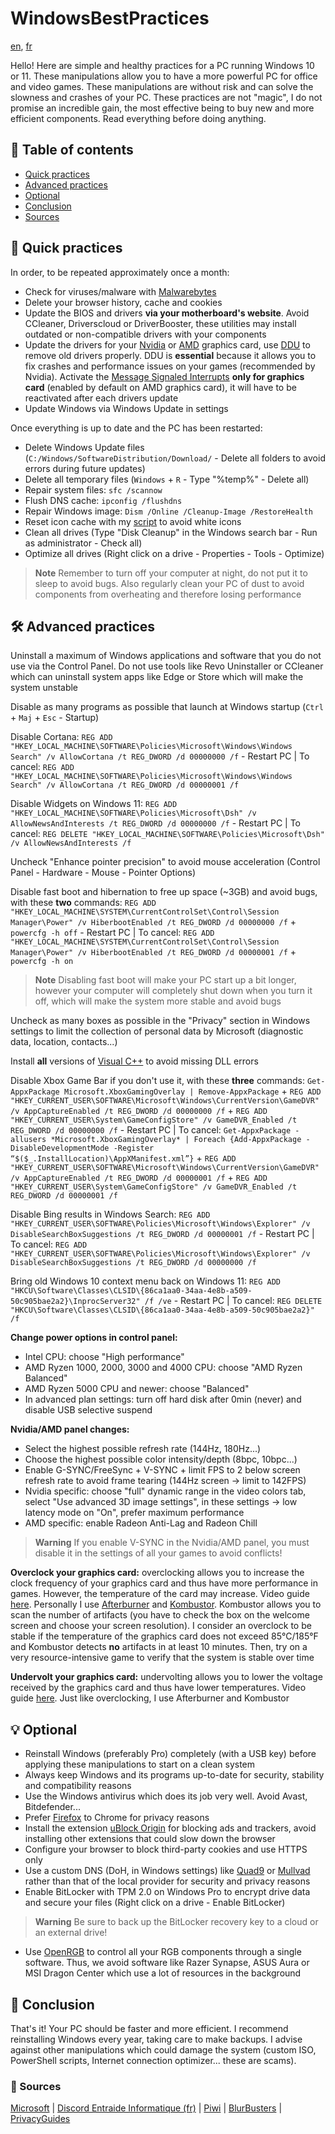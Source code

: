 # WindowsBestPractices

[en](/README.md), [fr](/README-FR.md)

Hello! Here are simple and healthy practices for a PC running Windows 10 or 11. These manipulations allow you to have a more powerful PC for office and video games. These manipulations are without risk and can solve the slowness and crashes of your PC. These practices are not "magic", I do not promise an incredible gain, the most effective being to buy new and more efficient components. Read everything before doing anything.

## 📖 Table of contents
- [Quick practices](#🧹-quick-practices)
- [Advanced practices](#🛠️-advanced-practices)
- [Optional](#💡-optional)
- [Conclusion](#🎉-conclusion)
- [Sources](#🔗-sources)

## 🧹 Quick practices
In order, to be repeated approximately once a month:
* Check for viruses/malware with [Malwarebytes](https://malwarebytes.com/)
* Delete your browser history, cache and cookies
* Update the BIOS and drivers **via your motherboard's website**. Avoid CCleaner, Driverscloud or DriverBooster, these utilities may install outdated or non-compatible drivers with your components
* Update the drivers for your [Nvidia](https://www.nvidia.com/Download/index.aspx?lang=en-us) or [AMD](https://www.amd.com/en/support) graphics card, use [DDU](https://www.guru3d.com/files-details/display-driver-uninstaller-download.html) to remove old drivers properly. DDU is **essential** because it allows you to fix crashes and performance issues on your games (recommended by Nvidia). Activate the [Message Signaled Interrupts](https://www.mediafire.com/file/ewpy1p0rr132thk/MSI_util_v3.zip) **only for graphics card** (enabled by default on AMD graphics card), it will have to be reactivated after each drivers update
* Update Windows via Windows Update in settings

Once everything is up to date and the PC has been restarted:
* Delete Windows Update files (`C:/Windows/SoftwareDistribution/Download/` - Delete all folders to avoid errors during future updates)
* Delete all temporary files (`Windows` + `R` - Type "%temp%" - Delete all)
* Repair system files: `sfc /scannow`
* Flush DNS cache: `ipconfig /flushdns`
* Repair Windows image: `Dism /Online /Cleanup-Image /RestoreHealth`
* Reset icon cache with my [script](https://github.com/PouletEnSlip/ResetIconCache) to avoid white icons
* Clean all drives (Type "Disk Cleanup" in the Windows search bar - Run as administrator - Check all)
* Optimize all drives (Right click on a drive - Properties - Tools - Optimize)

> **Note** Remember to turn off your computer at night, do not put it to sleep to avoid bugs. Also regularly clean your PC of dust to avoid components from overheating and therefore losing performance

## 🛠️ Advanced practices
Uninstall a maximum of Windows applications and software that you do not use via the Control Panel. Do not use tools like Revo Uninstaller or CCleaner which can uninstall system apps like Edge or Store which will make the system unstable

Disable as many programs as possible that launch at Windows startup (`Ctrl` + `Maj` + `Esc` - Startup)

Disable Cortana: `REG ADD "HKEY_LOCAL_MACHINE\SOFTWARE\Policies\Microsoft\Windows\Windows Search" /v AllowCortana /t REG_DWORD /d 00000000 /f` - Restart PC | To cancel: `REG ADD "HKEY_LOCAL_MACHINE\SOFTWARE\Policies\Microsoft\Windows\Windows Search" /v AllowCortana /t REG_DWORD /d 00000001 /f`

Disable Widgets on Windows 11: `REG ADD "HKEY_LOCAL_MACHINE\SOFTWARE\Policies\Microsoft\Dsh" /v AllowNewsAndInterests /t REG_DWORD /d 00000000 /f` - Restart PC | To cancel: `REG DELETE "HKEY_LOCAL_MACHINE\SOFTWARE\Policies\Microsoft\Dsh" /v AllowNewsAndInterests /f`

Uncheck "Enhance pointer precision" to avoid mouse acceleration (Control Panel - Hardware - Mouse - Pointer Options)

Disable fast boot and hibernation to free up space (~3GB) and avoid bugs, with these **two** commands: `REG ADD "HKEY_LOCAL_MACHINE\SYSTEM\CurrentControlSet\Control\Session Manager\Power" /v HiberbootEnabled /t REG_DWORD /d 00000000 /f` + `powercfg -h off` - Restart PC | To cancel: `REG ADD "HKEY_LOCAL_MACHINE\SYSTEM\CurrentControlSet\Control\Session Manager\Power" /v HiberbootEnabled /t REG_DWORD /d 00000001 /f` + `powercfg -h on`
> **Note** Disabling fast boot will make your PC start up a bit longer, however your computer will completely shut down when you turn it off, which will make the system more stable and avoid bugs

Uncheck as many boxes as possible in the "Privacy" section in Windows settings to limit the collection of personal data by Microsoft (diagnostic data, location, contacts...)

Install **all** versions of [Visual C++](https://www.techpowerup.com/download/visual-c-redistributable-runtime-package-all-in-one/) to avoid missing DLL errors

Disable Xbox Game Bar if you don't use it, with these **three** commands: `Get-AppxPackage Microsoft.XboxGamingOverlay | Remove-AppxPackage` + `REG ADD "HKEY_CURRENT_USER\SOFTWARE\Microsoft\Windows\CurrentVersion\GameDVR" /v AppCaptureEnabled /t REG_DWORD /d 00000000 /f` + `REG ADD "HKEY_CURRENT_USER\System\GameConfigStore" /v GameDVR_Enabled /t REG_DWORD /d 00000000 /f` - Restart PC | To cancel: `Get-AppxPackage -allusers *Microsoft.XboxGamingOverlay* | Foreach {Add-AppxPackage -DisableDevelopmentMode -Register “$($_.InstallLocation)\AppXManifest.xml”}` + `REG ADD "HKEY_CURRENT_USER\SOFTWARE\Microsoft\Windows\CurrentVersion\GameDVR" /v AppCaptureEnabled /t REG_DWORD /d 00000001 /f` + `REG ADD "HKEY_CURRENT_USER\System\GameConfigStore" /v GameDVR_Enabled /t REG_DWORD /d 00000001 /f`

Disable Bing results in Windows Search: `REG ADD "HKEY_CURRENT_USER\SOFTWARE\Policies\Microsoft\Windows\Explorer" /v DisableSearchBoxSuggestions /t REG_DWORD /d 00000001 /f` - Restart PC | To cancel: `REG ADD "HKEY_CURRENT_USER\SOFTWARE\Policies\Microsoft\Windows\Explorer" /v DisableSearchBoxSuggestions /t REG_DWORD /d 00000000 /f`

Bring old Windows 10 context menu back on Windows 11: `REG ADD "HKCU\Software\Classes\CLSID\{86ca1aa0-34aa-4e8b-a509-50c905bae2a2}\InprocServer32" /f /ve` - Restart PC | To cancel: `REG DELETE "HKCU\Software\Classes\CLSID\{86ca1aa0-34aa-4e8b-a509-50c905bae2a2}" /f`

**Change power options in control panel:**
* Intel CPU: choose "High performance"
* AMD Ryzen 1000, 2000, 3000 and 4000 CPU: choose "AMD Ryzen Balanced"
* AMD Ryzen 5000 CPU and newer: choose "Balanced"
* In advanced plan settings: turn off hard disk after 0min (never) and disable USB selective suspend

**Nvidia/AMD panel changes:**
* Select the highest possible refresh rate (144Hz, 180Hz...)
* Choose the highest possible color intensity/depth (8bpc, 10bpc...)
* Enable G-SYNC/FreeSync + V-SYNC + limit FPS to 2 below screen refresh rate to avoid frame tearing (144Hz screen → limit to 142FPS)
* Nvidia specific: choose "full" dynamic range in the video colors tab, select "Use advanced 3D image settings", in these settings -> low latency mode on "On", prefer maximum performance
* AMD specific: enable Radeon Anti-Lag and Radeon Chill
> **Warning** If you enable V-SYNC in the Nvidia/AMD panel, you must disable it in the settings of all your games to avoid conflicts!

**Overclock your graphics card:** overclocking allows you to increase the clock frequency of your graphics card and thus have more performance in games. However, the temperature of the card may increase. Video guide [here](https://www.youtube.com/watch?v=6_Me603fnq8). Personally I use [Afterburner](https://www.msi.com/Landing/afterburner/graphics-cards) and [Kombustor](https://msikombustor.com/). Kombustor allows you to scan the number of artifacts (you have to check the box on the welcome screen and choose your screen resolution). I consider an overclock to be stable if the temperature of the graphics card does not exceed 85°C/185°F and Kombustor detects **no** artifacts in at least 10 minutes. Then, try on a very resource-intensive game to verify that the system is stable over time

**Undervolt your graphics card:** undervolting allows you to lower the voltage received by the graphics card and thus have lower temperatures. Video guide [here](https://www.youtube.com/watch?v=eaVp6vcVIts). Just like overclocking, I use Afterburner and Kombustor

## 💡 Optional
* Reinstall Windows (preferably Pro) completely (with a USB key) before applying these manipulations to start on a clean system
* Always keep Windows and its programs up-to-date for security, stability and compatibility reasons
* Use the Windows antivirus which does its job very well. Avoid Avast, Bitdefender...
* Prefer [Firefox](https://www.mozilla.org/en-US/firefox/new/) to Chrome for privacy reasons
* Install the extension [uBlock Origin](https://ublockorigin.com/) for blocking ads and trackers, avoid installing other extensions that could slow down the browser
* Configure your browser to block third-party cookies and use HTTPS only
* Use a custom DNS (DoH, in Windows settings) like [Quad9](https://www.quad9.net) or [Mullvad](https://mullvad.net/fr/help/dns-over-https-and-dns-over-tls/) rather than that of the local provider for security and privacy reasons
* Enable BitLocker with TPM 2.0 on Windows Pro to encrypt drive data and secure your files (Right click on a drive - Enable BitLocker)
> **Warning** Be sure to back up the BitLocker recovery key to a cloud or an external drive!
* Use [OpenRGB](https://gitlab.com/CalcProgrammer1/OpenRGB) to control all your RGB components through a single software. Thus, we avoid software like Razer Synapse, ASUS Aura or MSI Dragon Center which use a lot of resources in the background

## 🎉 Conclusion
That's it! Your PC should be faster and more efficient. I recommend reinstalling Windows every year, taking care to make backups. I advise against other manipulations which could damage the system (custom ISO, PowerShell scripts, Internet connection optimizer... these are scams).

### 🔗 Sources
[Microsoft](https://learn.microsoft.com/en-us/windows/security/) | [Discord Entraide Informatique (fr)](https://discord.gg/WMsR7dT) | [Piwi](https://github.com/Piwielle) | [BlurBusters](https://blurbusters.com) | [PrivacyGuides](https://privacyguides.org/)
